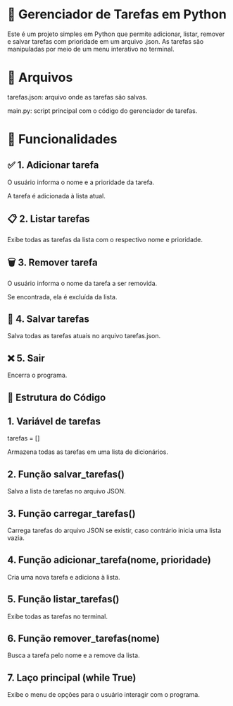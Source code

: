 # 📝 Gerenciador de Tarefas em Python

Este é um projeto simples em Python que permite adicionar, listar, remover e salvar tarefas com prioridade em um arquivo .json. As tarefas são manipuladas por meio de um menu interativo no terminal.

# 📁 Arquivos

tarefas.json: arquivo onde as tarefas são salvas.

main.py: script principal com o código do gerenciador de tarefas.

# 📌 Funcionalidades

## ✅ 1. Adicionar tarefa

O usuário informa o nome e a prioridade da tarefa.

A tarefa é adicionada à lista atual.

## 📋 2. Listar tarefas

Exibe todas as tarefas da lista com o respectivo nome e prioridade.

## 🗑 3. Remover tarefa

O usuário informa o nome da tarefa a ser removida.

Se encontrada, ela é excluída da lista.

## 📅 4. Salvar tarefas

Salva todas as tarefas atuais no arquivo tarefas.json.

## ❌ 5. Sair

Encerra o programa.

## 📂 Estrutura do Código

## 1. Variável de tarefas

tarefas = []

Armazena todas as tarefas em uma lista de dicionários.

## 2. Função salvar_tarefas()

Salva a lista de tarefas no arquivo JSON.

## 3. Função carregar_tarefas()

Carrega tarefas do arquivo JSON se existir, caso contrário inicia uma lista vazia.

## 4. Função adicionar_tarefa(nome, prioridade)

Cria uma nova tarefa e adiciona à lista.

## 5. Função listar_tarefas()

Exibe todas as tarefas no terminal.

## 6. Função remover_tarefas(nome)

Busca a tarefa pelo nome e a remove da lista.

## 7. Laço principal (while True)

Exibe o menu de opções para o usuário interagir com o programa.
